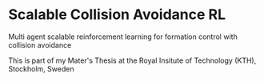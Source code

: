 # Scalable Collision Avoidance RL

 Multi agent scalable reinforcement learning for formation control with collision avoidance

 This is part of my Mater's Thesis at the Royal Insitute of Technology (KTH), Stockholm, Sweden
